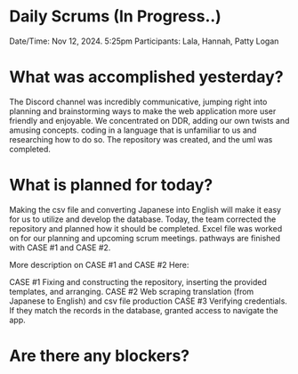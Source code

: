 # Daily Scrums (In Progress..)

Date/Time: Nov 12, 2024. 5:25pm 
Participants: Lala, Hannah, Patty Logan

# What was accomplished yesterday?

The Discord channel was incredibly communicative, jumping right into planning and brainstorming ways to make the web application more user friendly and enjoyable. We concentrated on DDR, adding our own twists and amusing concepts. coding in a language that is unfamiliar to us and researching how to do so. The repository was created, and the uml was completed.

# What is planned for today?

Making the csv file and converting Japanese into English will make it easy for us to utilize and develop the database. Today, the team corrected the repository and planned how it should be completed. Excel file was worked on for our planning and upcoming scrum meetings. pathways are finished with CASE #1 and CASE #2.

More description on CASE #1 and CASE #2 Here: 

CASE #1 Fixing and constructing the repository, inserting the provided templates, and arranging. 
CASE #2 Web scraping translation (from Japanese to English) and csv file production 
CASE #3 Verifying credentials. If they match the records in the database, granted access to navigate the app.

# Are there any blockers?
